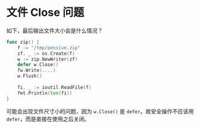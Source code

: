 
# 文件 Close 问题

如下，最后输出文件大小会是什么情况？

```go
func zip() {
    f := "/tmp/pensive.zip"
    zf, _ := os.Create(f)
    w := zip.NewWriter(zf)
    defer w.Close()
    fw.Write(....)
    w.Flush()
    
    fi, _ := ioutil.ReadFile(f)
    fmt.Println(len(fi))
}
```

可能会出现文件尺寸小的问题，因为 `w.Close()` 是 `defer`。故安全操作不应该用 `defer`，而是直接在使用之后关闭。